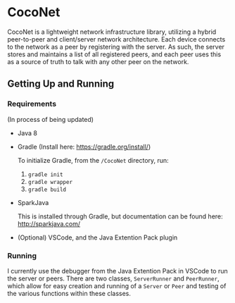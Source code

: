 # CocoNet
CocoNet is a lightweight network infrastructure library, utilizing a hybrid peer-to-peer and client/server network architecture. Each device connects to the network as a peer by registering with the server. As such, the server stores and maintains a list of all registered peers, and each peer uses this as a source of truth to talk with any other peer on the network.


## Getting Up and Running
### Requirements
(In process of being updated)
* Java 8
* Gradle (Install here: https://gradle.org/install/)
   
    To initialize Gradle, from the `/CocoNet` directory, run:
    1) `gradle init`
    2) `gradle wrapper`
    3) `gradle build`
* SparkJava

    This is installed through Gradle, but documentation can be found here: http://sparkjava.com/
* (Optional) VSCode, and the Java Extention Pack plugin
    

### Running 
I currently use the debugger from the Java Extention Pack in VSCode to run the server or peers. There are two classes, `ServerRunner` and `PeerRunner`, which allow for easy creation and running of a `Server` or `Peer` and testing of the various functions within these classes. 